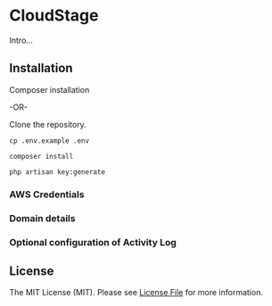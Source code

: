 # CloudStage

Intro...



## Installation

Composer installation

-OR-

Clone the repository.

`cp .env.example .env`

`composer install`

`php artisan key:generate`


### AWS Credentials

### Domain details

### Optional configuration of Activity Log


## License

The MIT License (MIT). Please see [License File](LICENSE.md) for more information.